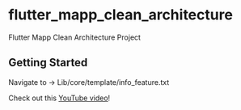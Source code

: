 # flutter_mapp_clean_architecture

Flutter Mapp Clean Architecture Project

## Getting Started

Navigate to -> Lib/core/template/info_feature.txt

Check out this [YouTube video](https://youtube.com/shorts/Rc2nwOzWIKI)!

